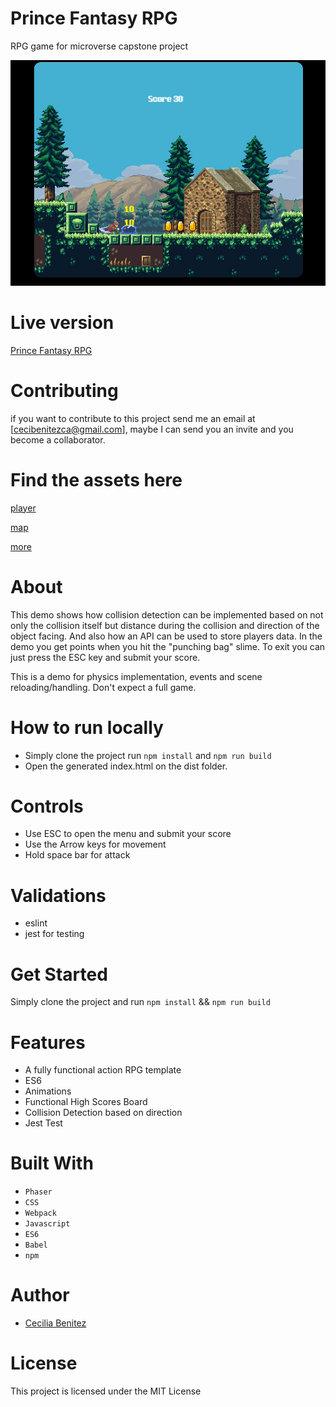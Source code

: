 
# Prince Fantasy RPG
RPG game for microverse capstone project

![Gameplay Screenshot](./app_screenshot.png)

# Live version

[Prince Fantasy RPG](https://confident-pike-0ca694.netlify.app/)

# Contributing 

if you want to contribute to this project send me an email at [cecibenitezca@gmail.com],
maybe I can send you an invite and you become a collaborator.

# Find the assets here

[player](https://rvros.itch.io/animated-pixel-hero)

[map](https://vnitti.itch.io/taiga-asset-pack)

[more](https://itch.io/game-assets/free)

# About 

This demo shows how collision detection can be implemented based on not only the collision itself but distance during the collision and direction of the object facing. And also how an API can be used to store players data. In the demo you get points when you hit the "punching bag" slime. To exit you can just press the ESC key and submit your score.

This is a demo for physics implementation, events and scene reloading/handling. Don't expect a full game.

# How to run locally

* Simply clone the project run `npm install` and `npm run build`
* Open the generated index.html on the dist folder. 


# Controls

* Use ESC to open the menu and submit your score
* Use the Arrow keys for movement
* Hold space bar for attack

# Validations

- eslint
- jest for testing

# Get Started

Simply clone the project and run `npm install` && `npm run build`


# Features

* A fully functional action RPG template
* ES6
* Animations
* Functional High Scores Board
* Collision Detection based on direction  
* Jest Test


# Built With

* `Phaser` 
* `CSS` 
* `Webpack` 
* `Javascript`
* `ES6`
* `Babel`
* `npm`


# Author

* [Cecilia Benitez](https://github.com/Ceci007)

# License

This project is licensed under the MIT License


